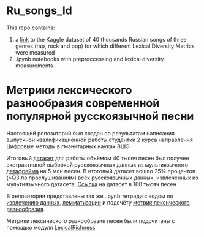 # Ru_songs_ld
This repo contains:
1. a [link](https://www.kaggle.com/datasets/anastasiadrozhzhina/ru-1985-2023-40k-songscsv) to the Kaggle dataset of 40 thousands Russian songs of three genres (rap, rock and pop) for which different Lexical Diversity Metrics were measured
2. .ipynb notebooks with preproccessing and lexical diversity measurements

# Метрики лексического разнообразия современной популярной русскоязычной песни
Настоящий репозиторий был создан по результатам написания выпускной квалификационной работы студентки 2 курса направления Цифровые методы в гманитарных науках ВШЭ

Итоговый [датасет](https://www.kaggle.com/datasets/anastasiadrozhzhina/ru-1985-2023-40k-songscsv) для работы объёмом 40 тысяч песен был получен экстрактивной выборкой русскоязычных данных из мультиязычного [датафрейма](https://www.kaggle.com/datasets/carlosgdcj/genius-song-lyrics-with-language-information) на 5 млн песен. В итоговый датасет вошло 25% процентов (>Q3 по прослушиваниям) всех русскоязычных данных, извлеченных из мультиязычного датасета. [Ссылка](https://www.kaggle.com/datasets/anastasiadrozhzhina/ru-songs-1970-2023) на датасет в 160 тысяч песен 

В репозитории представлены так же .ipynb тетради с кодом по [извлечению данных](https://github.com/Drozhzhinastya/ru_songs_ld/blob/main/data_extract.ipynb), [лемматизации](https://github.com/Drozhzhinastya/ru_songs_ld/blob/main/preproc.ipynb) и подсчёту [метрик лексического разнообразия](https://github.com/Drozhzhinastya/ru_songs_ld/blob/main/lexical_diversity_1.ipynb). 

Метрики лексического разнообразия песен были подсчитаны с помощью модуля [LexicalRichness](https://pypi.org/project/lexicalrichness/)




